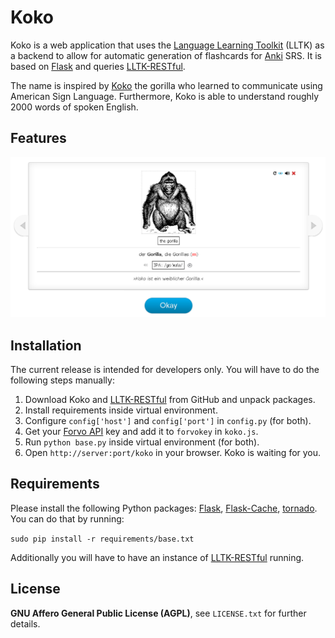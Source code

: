 Koko
=======

Koko is a web application that uses the [Language Learning Toolkit](http://github.com/lltk/lltk) (LLTK) as a backend to allow for automatic generation of flashcards for [Anki](http://ankisrs.net/) SRS. It is based on [Flask](http://flask.pocoo.org/) and queries [LLTK-RESTful](http://github.com/lltk/lltk-restful).

The name is inspired by [Koko](http://en.wikipedia.org/wiki/Koko_(gorilla)) the gorilla who learned to communicate using American Sign 
Language. Furthermore, Koko is able to understand roughly 2000 words of spoken English.

Features
------------

<img src="https://raw.githubusercontent.com/lltk/Koko/master/info/screenshot-01.png" />

Installation
------------

The current release is intended for developers only. You will have to do the following steps manually:

1. Download Koko and [LLTK-RESTful](http://github.com/lltk/lltk-restful) from GitHub and unpack packages.
2. Install requirements inside virtual environment.
3. Configure `config['host']` and `config['port']` in `config.py` (for both).
4. Get your [Forvo API](http://api.forvo.com/) key and add it to `forvokey` in `koko.js`.
5. Run `python base.py` inside virtual environment (for both).
6. Open `http://server:port/koko` in your browser. Koko is waiting for you.

Requirements
------------

Please install the following Python packages: [Flask](https://pypi.python.org/pypi/Flask), [Flask-Cache](http://pypi.python.org/pypi/Flask-Cache/0.13.1), [tornado](http://pypi.python.org/pypi/tornado). You can do that by running:

`sudo pip install -r requirements/base.txt`

Additionally you will have to have an instance of [LLTK-RESTful](http://github.com/lltk/lltk-restful) running.

License
-------

**GNU Affero General Public License (AGPL)**, see `LICENSE.txt` for further details.
